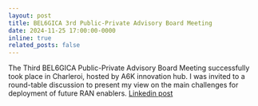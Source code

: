 ```yaml
---
layout: post
title: BEL6GICA 3rd Public-Private Advisory Board Meeting
date: 2024-11-25 17:00:00-0000
inline: true
related_posts: false
---
```


The Third BEL6GICA Public-Private Advisory Board Meeting successfully took place in Charleroi, hosted by A6K innovation hub. I was invited to a round-table discussion to present my view on the main challenges for deployment of future RAN enablers. <a href="https://www.linkedin.com/posts/bel6gica_6g-research-telecom-activity-7268217598989766656-4f4j"> Linkedin post </a>
